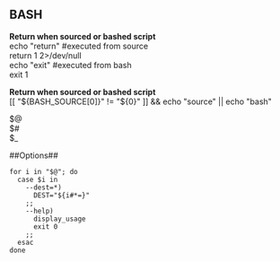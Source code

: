 BASH
----
**Return when sourced or bashed script**  
echo "return" #executed from source  
return 1 2>/dev/null  
echo "exit" #executed from bash  
exit 1  

**Return when sourced or bashed script**  
[[ "${BASH_SOURCE[0]}" != "${0}" ]] && echo "source" || echo "bash"  

$@  
$#  
$_  

##Options##  
```
for i in "$@"; do
  case $i in
    --dest=*)
      DEST="${i#*=}"
    ;;
    --help)
      display_usage
      exit 0
    ;;
  esac
done
```
